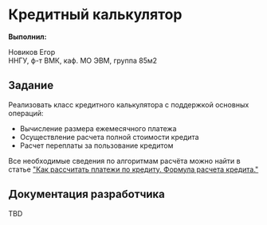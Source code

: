 # Кредитный калькулятор

**Выполнил:**

Новиков Егор  
ННГУ, ф-т ВМК, каф. МО ЭВМ, группа 85м2	

## Задание

Реализовать класс кредитного калькулятора с поддержкой основных операций:

 * Вычисление размера ежемесячного платежа
 * Осуществление расчета полной стоимости кредита
 * Расчет переплаты за пользование кредитом
 
Все необходимые сведения по алгоритмам расчёта можно найти в статье
["Как рассчитать платежи по кредиту. Формула расчета кредита."](http://www.informi.ru/view.php?id=307)

## Документация разработчика

TBD
